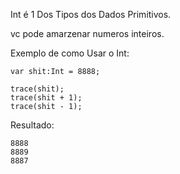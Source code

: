 Int é 1 Dos Tipos dos Dados Primitivos.

vc pode amarzenar numeros inteiros.

Exemplo de como Usar o Int:
``` 
var shit:Int = 8888; 

trace(shit);
trace(shit + 1);
trace(shit - 1);
```

Resultado:
```
8888
8889
8887
```